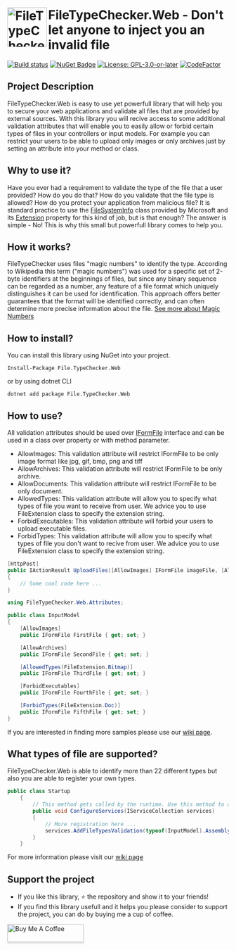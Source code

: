 <h1><img src="https://raw.githubusercontent.com/AJMitev/FileTypeChecker.Web/master/tools/FileTypeCheckerLogo-150.png" align="left" alt="FileTypeChecker" width="90">FileTypeChecker.Web - Don't let anyone to inject you an invalid file</h1>

[![Build status](https://ci.appveyor.com/api/projects/status/jwd8wyyap0tijs3y?svg=true)](https://ci.appveyor.com/project/AJMitev/filetypechecker-web)  [![NuGet Badge](https://buildstats.info/nuget/File.TypeChecker.Web)](https://www.nuget.org/packages/File.TypeChecker.Web/)  [![License: GPL-3.0-or-later](https://img.shields.io/badge/GPL-3.0-blue.svg)](https://github.com/AJMitev/FileTypeChecker.Web/blob/master/LICENSE)  [![CodeFactor](https://www.codefactor.io/repository/github/ajmitev/filetypechecker.web/badge)](https://www.codefactor.io/repository/github/ajmitev/filetypechecker.web)


## Project Description

FileTypeChecker.Web is easy to use yet powerfull library that will help you to secure your web applications and validate all files that are provided by external sources. With this library you will recive access to some additional validation attributes that will enable you to easily allow or forbid certain types of files in your controllers or input models. For example you can restrict your users to be able to upload only images or only archives just by setting an attribute into your method or class.


## Why to use it?

Have you ever had a requirement to validate the type of the file that a user provided? How do you do that? How do you validate that the file type is allowed? How do you protect your application from malicious file? It is standard practice to use the [FileSystemInfo](https://docs.microsoft.com/en-us/dotnet/api/system.io.fileinfo?view=netcore-3.1#definition) class provided by Microsoft and its [Extension](https://docs.microsoft.com/en-us/dotnet/api/system.io.filesysteminfo.extension?view=netcore-3.1#System_IO_FileSystemInfo_Extension) property for this kind of job, but is that enough? The answer is simple - No! This is why this small but powerfull library comes to help you.

## How it works?

FileTypeChecker uses files "magic numbers" to identify the type. According to Wikipedia this term ("magic numbers") was used for a specific set of 2-byte identifiers at the beginnings of files, but since any binary sequence can be regarded as a number, any feature of a file format which uniquely distinguishes it can be used for identification. This approach offers better guarantees that the format will be identified correctly, and can often determine more precise information about the file. [See more about Magic Numbers](https://en.wikipedia.org/wiki/File_format#Magic_number)

## How to install?

You can install this library using NuGet into your project.

```nuget
Install-Package File.TypeChecker.Web
```

or by using dotnet CLI

```
dotnet add package File.TypeChecker.Web
```

## How to use?

All validation attributes should be used over [IFormFile](https://docs.microsoft.com/en-us/dotnet/api/microsoft.aspnetcore.http.iformfile?view=aspnetcore-6.0) interface and can be used in a class over property or with method parameter.

- AllowImages: This validation attribute will restrict IFormFile to be only image format like jpg, gif, bmp, png and tiff
- AllowArchives: This validation attribute will restrict IFormFile to be only archive.
- AllowDocuments: This validation attribute will restrict IFormFile to be only document.
- AllowedTypes: This validation attribute will allow you to specify what types of file you want to receive from user. We advice you to use FileExtension class to specify the extension string.
- ForbidExecutables: This validation attribute will forbid your users to upload executable files.
- ForbidTypes: This validation attribute will allow you to specify what types of file you don't want to recive from user. We advice you to use FileExtension class to specify the extension string.

```c#
[HttpPost]
public IActionResult UploadFiles([AllowImages] IFormFile imageFile, [AllowArchives] IFormFile archiveFile)
{
    // Some cool code here ...
}
```

```c#
using FileTypeChecker.Web.Attributes;

public class InputModel
{
    [AllowImages]
    public IFormFile FirstFile { get; set; }

    [AllowArchives]
    public IFormFile SecondFile { get; set; }

    [AllowedTypes(FileExtension.Bitmap)]
    public IFormFile ThirdFile { get; set; }

    [ForbidExecutables]
    public IFormFile FourthFile { get; set; }

    [ForbidTypes(FileExtension.Doc)]
    public IFormFile FifthFile { get; set; }
}
```
If you are interested in finding more samples please use our [wiki page](https://github.com/AJMitev/FileTypeChecker/wiki/How-to-use%3F).

## What types of file are supported?

FileTypeChecker.Web is able to identify more than 22 different types but also you are able to register your own types. 

```c#
public class Startup
    {
        // This method gets called by the runtime. Use this method to add services to the container.
        public void ConfigureServices(IServiceCollection services)
        {
            // More registration here ...
            services.AddFileTypesValidation(typeof(InputModel).Assembly);
        }
    }
```

For more information please visit our [wiki page](https://github.com/AJMitev/FileTypeChecker/wiki/What-types-of-file-are-supported%3F)

## Support the project

- If you like this library, ⭐️ the repository and show it to your friends!
- If you find this library usefull and it helps you please consider to support the project, you can do by buying me a cup of coffee.

<a href="https://www.buymeacoffee.com/ajmitev" target="_blank"><img src="https://www.buymeacoffee.com/assets/img/custom_images/orange_img.png" alt="Buy Me A Coffee" style="height: 41px !important;width: 174px !important;box-shadow: 0px 3px 2px 0px rgba(190, 190, 190, 0.5) !important;-webkit-box-shadow: 0px 3px 2px 0px rgba(190, 190, 190, 0.5) !important;" ></a>
